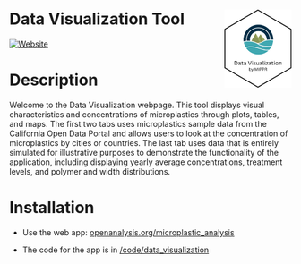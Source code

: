 # Data Visualization Tool <a href="https://openanalysis.org/microplastic_analysis"><img src="man/DataVisualizationhex.png" alt="Data Visualization logo" align="right" style="height: 140px;"/></a>

[![Website](https://img.shields.io/badge/web-openanalysis.org-white)](https://openanalysis.org/microplastic_analysis)

# Description

Welcome to the Data Visualization webpage. This tool displays visual characteristics and concentrations of microplastics through plots, tables, and maps. The first two tabs uses microplastics sample data from the California Open Data Portal and allows users to look at the concentration of microplastics by cities or countries. The last tab uses data that is entirely simulated for illustrative purposes to demonstrate the functionality of the application, including displaying yearly average concentrations, treatment levels, and polymer and width distributions.

# Installation

- Use the web app: [openanalysis.org/microplastic_analysis](https://openanalysis.org/microplastic_analysis)

- The code for the app is in [/code/data_visualization](https://github.com/Moore-Institute-4-Plastic-Pollution-Res/Microplastic_Data_Portal/tree/main/code/data_visualization) 